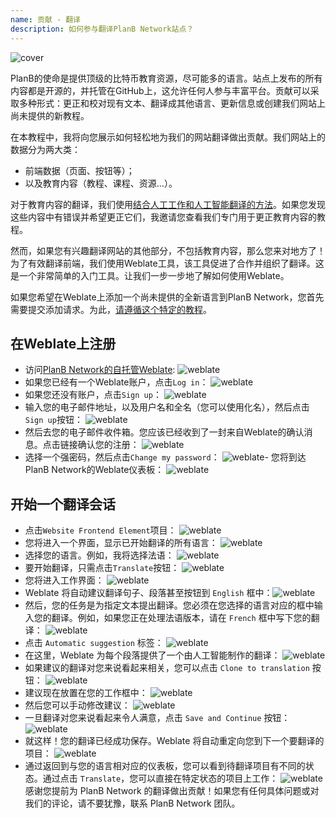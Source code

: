 ```yaml
---
name: 贡献 - 翻译
description: 如何参与翻译PlanB Network站点？
---
```

![cover](assets/cover.webp)

PlanB的使命是提供顶级的比特币教育资源，尽可能多的语言。站点上发布的所有内容都是开源的，并托管在GitHub上，这允许任何人参与丰富平台。贡献可以采取多种形式：更正和校对现有文本、翻译成其他语言、更新信息或创建我们网站上尚未提供的新教程。

在本教程中，我将向您展示如何轻松地为我们的网站翻译做出贡献。我们网站上的数据分为两大类：
- 前端数据（页面、按钮等）；
- 以及教育内容（教程、课程、资源...）。

对于教育内容的翻译，我们使用[结合人工工作和人工智能翻译的方法](https://github.com/Asi0Flammeus/LLM-Translator)。如果您发现这些内容中有错误并希望更正它们，我邀请您查看我们专门用于更正教育内容的教程。

然而，如果您有兴趣翻译网站的其他部分，不包括教育内容，那么您来对地方了！为了有效翻译前端，我们使用Weblate工具，该工具促进了合作并组织了翻译。这是一个非常简单的入门工具。让我们一步一步地了解如何使用Weblate。

如果您希望在Weblate上添加一个尚未提供的全新语言到PlanB Network，您首先需要提交添加请求。为此，[请遵循这个特定的教程](https://planb.network/tutorials/others/add-new-language-weblate)。

## 在Weblate上注册

- 访问[PlanB Network的自托管Weblate](https://weblate.planb.network/):
![weblate](assets/01.webp)
- 如果您已经有一个Weblate账户，点击`Log in`：
![weblate](assets/02.webp)
- 如果您还没有账户，点击`Sign up`：
![weblate](assets/03.webp)
- 输入您的电子邮件地址，以及用户名和全名（您可以使用化名），然后点击`Sign up`按钮：
![weblate](assets/04.webp)
- 然后去您的电子邮件收件箱。您应该已经收到了一封来自Weblate的确认消息。点击链接确认您的注册：
![weblate](assets/05.webp)
- 选择一个强密码，然后点击`Change my password`：
![weblate](assets/06.webp)- 您将到达PlanB Network的Weblate仪表板：
![weblate](assets/07.webp)

## 开始一个翻译会话

- 点击`Website Frontend Element`项目：
![weblate](assets/08.webp)
- 您将进入一个界面，显示已开始翻译的所有语言：
![weblate](assets/09.webp)
- 选择您的语言。例如，我将选择法语：
![weblate](assets/10.webp)
- 要开始翻译，只需点击`Translate`按钮：
![weblate](assets/11.webp)
- 您将进入工作界面：
![weblate](assets/12.webp)
- Weblate 将自动建议翻译句子、段落甚至按钮到 `English` 框中：![weblate](assets/13.webp)
- 然后，您的任务是为指定文本提出翻译。您必须在您选择的语言对应的框中输入您的翻译。例如，如果您正在处理法语版本，请在 `French` 框中写下您的翻译：
![weblate](assets/14.webp)
- 点击 `Automatic suggestion` 标签：
![weblate](assets/15.webp)
- 在这里，Weblate 为每个段落提供了一个由人工智能制作的翻译：
![weblate](assets/16.webp)
- 如果建议的翻译对您来说看起来相关，您可以点击 `Clone to translation` 按钮：
![weblate](assets/17.webp)
- 建议现在放置在您的工作框中：
![weblate](assets/18.webp)
- 然后您可以手动修改建议：
![weblate](assets/19.webp)
- 一旦翻译对您来说看起来令人满意，点击 `Save and Continue` 按钮：
![weblate](assets/20.webp)
- 就这样！您的翻译已经成功保存。Weblate 将自动重定向您到下一个要翻译的项目：
![weblate](assets/21.webp)
- 通过返回到与您的语言相对应的仪表板，您可以看到待翻译项目有不同的状态。通过点击 `Translate`，您可以直接在特定状态的项目上工作：
![weblate](assets/22.webp)
感谢您提前为 PlanB Network 的翻译做出贡献！如果您有任何具体问题或对我们的评论，请不要犹豫，联系 PlanB Network 团队。